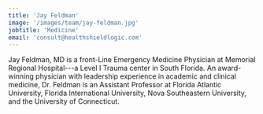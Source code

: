 ```yaml
---
title: 'Jay Feldman'
image: '/images/team/jay-feldman.jpg'
jobtitle: 'Medicine'
email: 'consult@healthshieldlogic.com'
---
```


Jay Feldman, MD is a front-Line Emergency Medicine Physician at Memorial Regional Hospital---a
Level I Trauma center in South Florida. An award-winning physician with leadership experience in
academic and clinical medicine,  Dr. Feldman is an Assistant Professor at Florida Atlantic
University, Florida International University, Nova Southeastern University, and the University
of Connecticut.
